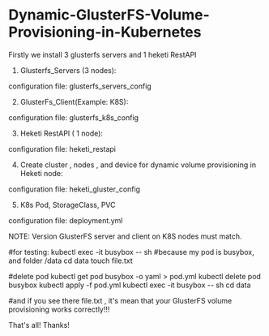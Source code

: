 # Dynamic-GlusterFS-Volume-Provisioning-in-Kubernetes


Firstly we install 3 glusterfs servers and 1 heketi RestAPI

1) Glusterfs_Servers (3 nodes):

configuration file:  glusterfs_servers_config

2) GlusterFs_Client(Example: K8S):

configuration file: glusterfs_k8s_config

3) Heketi RestAPI ( 1 node):

configuration file: heketi_restapi

4) Create cluster , nodes , and device for dynamic volume provisioning in Heketi node:

configuration file: heketi_gluster_config

5) K8s Pod, StorageClass, PVC 

configuration file: deployment.yml


NOTE: Version GlusterFS server and client on K8S nodes must match.



#for testing:
kubectl exec -it busybox -- sh           #because my pod is busybox, and folder /data
cd data
touch file.txt


#delete pod 
kubectl get pod busybox -o yaml > pod.yml
kubectl delete pod busybox
kubectl apply -f pod.yml
kubectl exec -it busybox -- sh
cd data

#and if you see there file.txt , it's mean that your GlusterFS volume provisioning works correctly!!!

That's all! Thanks!
